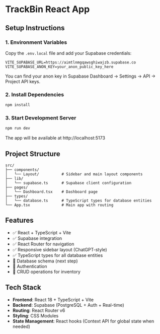 # TrackBin React App

## Setup Instructions

### 1. Environment Variables

Copy the `.env.local` file and add your Supabase credentials:

```env
VITE_SUPABASE_URL=https://aimtlnmgqawsghiwajzb.supabase.co
VITE_SUPABASE_ANON_KEY=your_anon_public_key_here
```

You can find your anon key in Supabase Dashboard → Settings → API → Project API keys.

### 2. Install Dependencies

```bash
npm install
```

### 3. Start Development Server

```bash
npm run dev
```

The app will be available at http://localhost:5173

## Project Structure

```
src/
├── components/
│   └── Layout/          # Sidebar and main layout components
├── lib/
│   └── supabase.ts      # Supabase client configuration
├── pages/
│   └── Dashboard.tsx    # Dashboard page
├── types/
│   └── database.ts      # TypeScript types for database entities
└── App.tsx              # Main app with routing
```

## Features

- ✅ React + TypeScript + Vite
- ✅ Supabase integration
- ✅ React Router for navigation
- ✅ Responsive sidebar layout (ChatGPT-style)
- ✅ TypeScript types for all database entities
- 🚧 Database schema (next step)
- 🚧 Authentication
- 🚧 CRUD operations for inventory

## Tech Stack

- **Frontend**: React 18 + TypeScript + Vite
- **Backend**: Supabase (PostgreSQL + Auth + Real-time)
- **Routing**: React Router v6
- **Styling**: CSS Modules
- **State Management**: React hooks (Context API for global state when needed)
